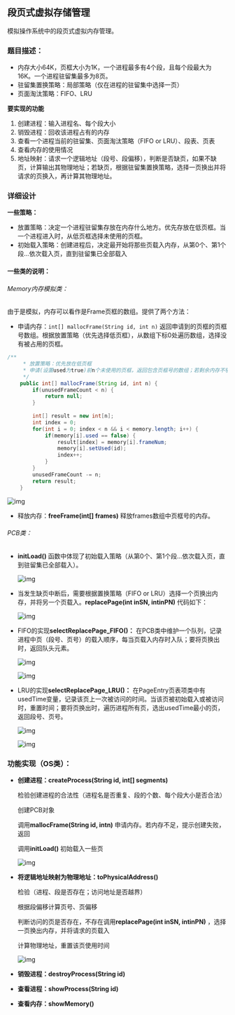 ## 段页式虚拟存储管理

模拟操作系统中的段页式虚拟内存管理。

### 题目描述：
* 内存大小64K，页框大小为1K，一个进程最多有4个段，且每个段最大为16K。一个进程驻留集最多为8页。
* 驻留集置换策略：局部策略（仅在进程的驻留集中选择一页）
* 页面淘汰策略：FIFO、LRU

**要实现的功能**
1. 创建进程：输入进程名、每个段大小
2. 销毁进程：回收该进程占有的内存
3. 查看一个进程当前的驻留集、页面淘汰策略（FIFO or LRU）、段表、页表
4. 查看内存的使用情况
5. 地址映射：请求一个逻辑地址（段号、段偏移），判断是否缺页，如果不缺页，计算输出其物理地址；若缺页，根据驻留集置换策略，选择一页换出并将请求的页换入，再计算其物理地址。

### 详细设计

**一些策略：**
* 放置策略：决定一个进程驻留集存放在内存什么地方。优先存放在低页框。当一个进程进入时，从低页框选择未使用的页框。
* 初始载入策略：创建进程后，决定最开始将那些页载入内存，从第0个、第1个段...依次载入页，直到驻留集已全部载入
#### 一些类的说明：
###### Memory内存模拟类：
  由于是模拟，内存可以看作是Frame页框的数组。提供了两个方法：
* 申请内存：`int[] mallocFrame(String id, int n)` 返回申请到的页框的页框号数组。根据放置策略（优先选择低页框），从数组下标0处遍历数组，选择没有被占用的页框。
```java
/**
	 * 放置策略：优先放在低页框
	 * 申请(设置used为true)前n个未使用的页框，返回包含页框号的数组；若剩余内存不够，返回null
	 */
	public int[] mallocFrame(String id, int n) {
		if(unusedFrameCount < n) {
			return null;
		}
		
		int[] result = new int[n];
		int index = 0;
		for(int i = 0; index < n && i < memory.length; i++) {
			if(memory[i].used == false) {
				result[index] = memory[i].frameNum;
				memory[i].setUsed(id);
				index++;
			}
		}
		unusedFrameCount -= n;
		return result;
	}
```
  ![img](https://github.com/hkq-github/MemoryManagement/blob/master/imgs/1.png)
* 释放内存：**freeFrame(int[] frames)** 释放frames数组中页框号的内存。
###### PCB类：
* **initLoad()** 函数中体现了初始载入策略（从第0个、第1个段...依次载入页，直到驻留集已全部载入）。

  ![img](https://github.com/hkq-github/MemoryManagement/blob/master/imgs/2.png)
* 当发生缺页中断后，需要根据置换策略（FIFO or LRU）选择一个页换出内存，并将另一个页载入。**replacePage(int inSN, intinPN)** 代码如下：

  ![img](https://github.com/hkq-github/MemoryManagement/blob/master/imgs/3.png)
* FIFO的实现**selectReplacePage_FIFO()：** 
  在PCB类中维护一个队列，记录进程中页（段号、页号）的载入顺序，每当页载入内存时入队；要将页换出时，返回队头元素。
  
  ![img](https://github.com/hkq-github/MemoryManagement/blob/master/imgs/4.png)
  
  ![img](https://github.com/hkq-github/MemoryManagement/blob/master/imgs/5.png)
* LRU的实现**selectReplacePage_LRU()：** 
  在PageEntry页表项类中有usedTime变量，记录该页上一次被访问的时间。当该页被初始载入或被访问时，重置时间；要将页换出时，遍历进程所有页，选出usedTime最小的页，返回段号、页号。
  
  ![img](https://github.com/hkq-github/MemoryManagement/blob/master/imgs/6.png)
  
  ![img](https://github.com/hkq-github/MemoryManagement/blob/master/imgs/7.png)

### 功能实现（OS类）：

* **创建进程：createProcess(String id, int[] segments)** 

  检验创建进程的合法性（进程名是否重复、段的个数、每个段大小是否合法）
  
  创建PCB对象
  
  调用**mallocFrame(String id, intn)** 申请内存。若内存不足，提示创建失败，返回
  
  调用**initLoad()** 初始载入一些页
  
  ![img](https://github.com/hkq-github/MemoryManagement/blob/master/imgs/8.png)
  
* **将逻辑地址映射为物理地址：toPhysicalAddress()**

  检验（进程、段是否存在；访问地址是否越界）
  
  根据段偏移计算页号、页偏移
  
  判断访问的页是否存在，不存在调用**replacePage(int inSN, intinPN)** ，选择一页换出内存，并将请求的页载入
  
  计算物理地址，重置该页使用时间
  
  ![img](https://github.com/hkq-github/MemoryManagement/blob/master/imgs/9.png)
  
* **销毁进程：destroyProcess(String id)** 
* **查看进程：showProcess(String id)** 
* **查看内存：showMemory()** 

